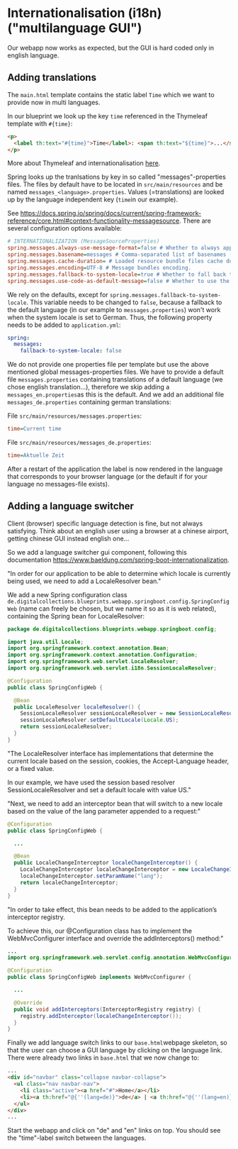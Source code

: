 # Internationalisation (i18n) ("multilanguage GUI")

Our webapp now works as expected, but the GUI is hard coded only in english language.

## Adding translations

The `main.html` template contains the static label `Time` which we want to provide now in multi languages.

In our blueprint we look up the key `time` referenced in the Thymeleaf template with `#{time}`:

```html
<p>
  <label th:text="#{time}">Time</label>: <span th:text="${time}">...</span>
</p>
```

More about Thymeleaf and internationalisation [here](https://www.thymeleaf.org/doc/tutorials/3.0/usingthymeleaf.html#using-thtext-and-externalizing-text).

Spring looks up the tranlsations by key in so called "messages"-properties files.
The files by default have to be located in `src/main/resources` and be named `messages_<language>.properties`.
Values (=translations) are looked up by the language independent key (`time`in our example).

See <https://docs.spring.io/spring/docs/current/spring-framework-reference/core.html#context-functionality-messagesource>.
There are several configuration options available:

```ini
# INTERNATIONALIZATION (MessageSourceProperties)
spring.messages.always-use-message-format=false # Whether to always apply the MessageFormat rules, parsing even messages without arguments.
spring.messages.basename=messages # Comma-separated list of basenames (essentially a fully-qualified classpath location), each following the ResourceBundle convention with relaxed support for slash based locations.
spring.messages.cache-duration= # Loaded resource bundle files cache duration. When not set, bundles are cached forever. If a duration suffix is not specified, seconds will be used.
spring.messages.encoding=UTF-8 # Message bundles encoding.
spring.messages.fallback-to-system-locale=true # Whether to fall back to the system Locale if no files for a specific Locale have been found.
spring.messages.use-code-as-default-message=false # Whether to use the message code as the default message instead of throwing a "NoSuchMessageException". Recommended during development only.
```

We rely on the defaults, except for `spring.messages.fallback-to-system-locale`.
This variable needs to be changed to `false`, because a fallback to the default
language (in our example to `messages.properties`) won't work when the system
locale is set to German. Thus, the following property needs to be added to
`application.yml`:

```yaml
spring:
  messages:
    fallback-to-system-locale: false
```

We do not provide one properties file per template but use the above mentioned global messages-properties files.
We have to provide a default file `messages.properties` containing translations of a default language (we chose english translation...),
therefore we skip adding a `messages_en.properties`as this is the default.
And we add an additional file `messages_de.properties` containing german translations:

File `src/main/resources/messages.properties`:

```ini
time=Current time
```

File `src/main/resources/messages_de.properties`:

```ini
time=Aktuelle Zeit
```

After a restart of the application the label is now rendered in the language that corresponds to your browser language (or the default if for your language no messages-file exists).

## Adding a language switcher

Client (browser) specific language detection is fine, but not always satisfying. Think about an english user using a browser at a chinese airport,
getting chinese GUI instead english one...

So we add a language switcher gui component, following this documentation <https://www.baeldung.com/spring-boot-internationalization>.

"In order for our application to be able to determine which locale is currently being used, we need to add a LocaleResolver bean."

We add a new Spring configuration class `de.digitalcollections.blueprints.webapp.springboot.config.SpringConfigWeb` (name can freely be chosen, but we name it so as it is web related),
containing the Spring bean for LocaleResolver:

```java
package de.digitalcollections.blueprints.webapp.springboot.config;

import java.util.Locale;
import org.springframework.context.annotation.Bean;
import org.springframework.context.annotation.Configuration;
import org.springframework.web.servlet.LocaleResolver;
import org.springframework.web.servlet.i18n.SessionLocaleResolver;

@Configuration
public class SpringConfigWeb {

  @Bean
  public LocaleResolver localeResolver() {
    SessionLocaleResolver sessionLocaleResolver = new SessionLocaleResolver();
    sessionLocaleResolver.setDefaultLocale(Locale.US);
    return sessionLocaleResolver;
  }
}
```

"The LocaleResolver interface has implementations that determine the current locale based on the session, cookies, the Accept-Language header, or a fixed value.

In our example, we have used the session based resolver SessionLocaleResolver and set a default locale with value US."

"Next, we need to add an interceptor bean that will switch to a new locale based on the value of the lang parameter appended to a request:"

```java
@Configuration
public class SpringConfigWeb {

  ...

  @Bean
  public LocaleChangeInterceptor localeChangeInterceptor() {
    LocaleChangeInterceptor localeChangeInterceptor = new LocaleChangeInterceptor();
    localeChangeInterceptor.setParamName("lang");
    return localeChangeInterceptor;
  }
}
```

"In order to take effect, this bean needs to be added to the application’s interceptor registry.

To achieve this, our @Configuration class has to implement the WebMvcConfigurer interface and override the addInterceptors() method:"

```java
...
import org.springframework.web.servlet.config.annotation.WebMvcConfigurer;

@Configuration
public class SpringConfigWeb implements WebMvcConfigurer {

  ...

  @Override
  public void addInterceptors(InterceptorRegistry registry) {
    registry.addInterceptor(localeChangeInterceptor());
  }
}
```

Finally we add language switch links to our `base.html`webpage skeleton, so that the user can choose a GUI language by clicking on the language link.
There were already two links in `base.html` that we now change to:

```html
...
<div id="navbar" class="collapse navbar-collapse">
  <ul class="nav navbar-nav">
    <li class="active"><a href="#">Home</a></li>
    <li><a th:href="@{''(lang=de)}">de</a> | <a th:href="@{''(lang=en)}">en</a></li>
  </ul>
</div>
...
```

Start the webapp and click on "de" and "en" links on top. You should see the "time"-label switch between the languages.
